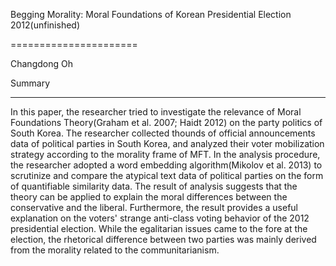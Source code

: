 Begging Morality: Moral Foundations of Korean Presidential Election 2012(unfinished)

======================

Changdong Oh



Summary

-------------

In this paper, the researcher tried to investigate the relevance of Moral Foundations Theory(Graham et al. 2007; Haidt 2012) on the party politics of South Korea. The researcher collected thounds of official announcements data of political parties in South Korea, and analyzed their voter mobilization strategy according to the morality frame of MFT. In the analysis procedure, the researcher adopted a word embedding algorithm(Mikolov et al. 2013) to scrutinize and compare the atypical text data of political parties on the form of quantifiable similarity data. The result of analysis suggests that the theory can be applied to explain the moral differences between the conservative and the liberal. Furthermore, the result provides a useful explanation on the voters' strange anti-class voting behavior of the 2012 presidential election. While the egalitarian issues came to the fore at the election, the rhetorical difference between two parties was mainly derived from the morality related to the communitarianism.